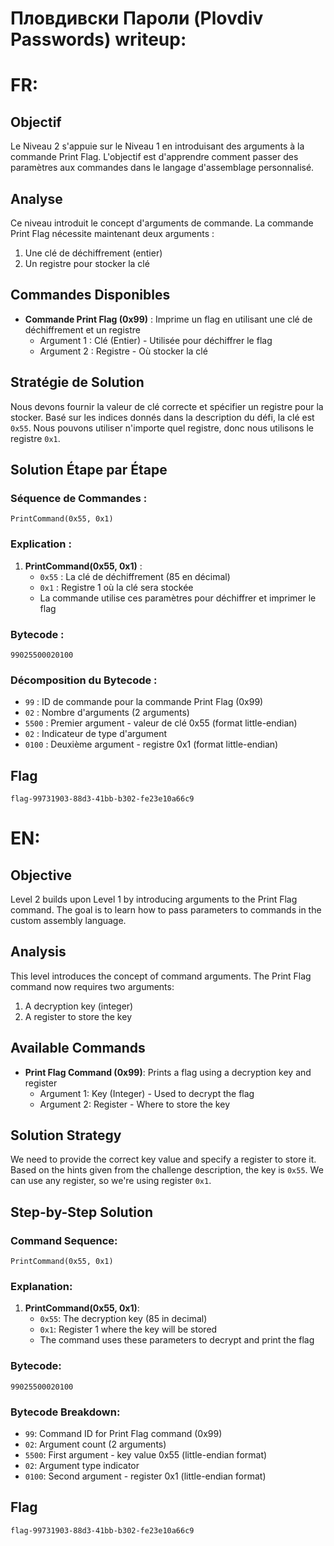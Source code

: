 

# Пловдивски Пароли (Plovdiv Passwords) writeup:

# FR:

## Objectif
Le Niveau 2 s'appuie sur le Niveau 1 en introduisant des arguments à la commande Print Flag. L'objectif est d'apprendre comment passer des paramètres aux commandes dans le langage d'assemblage personnalisé.

## Analyse
Ce niveau introduit le concept d'arguments de commande. La commande Print Flag nécessite maintenant deux arguments :
1. Une clé de déchiffrement (entier)
2. Un registre pour stocker la clé

## Commandes Disponibles
- **Commande Print Flag (0x99)** : Imprime un flag en utilisant une clé de déchiffrement et un registre
  - Argument 1 : Clé (Entier) - Utilisée pour déchiffrer le flag
  - Argument 2 : Registre - Où stocker la clé

## Stratégie de Solution
Nous devons fournir la valeur de clé correcte et spécifier un registre pour la stocker. Basé sur les indices donnés dans la description du défi, la clé est `0x55`. Nous pouvons utiliser n'importe quel registre, donc nous utilisons le registre `0x1`.

## Solution Étape par Étape

### Séquence de Commandes :
```
PrintCommand(0x55, 0x1)
```

### Explication :
1. **PrintCommand(0x55, 0x1)** :
   - `0x55` : La clé de déchiffrement (85 en décimal)
   - `0x1` : Registre 1 où la clé sera stockée
   - La commande utilise ces paramètres pour déchiffrer et imprimer le flag

### Bytecode :
```
99025500020100
```

### Décomposition du Bytecode :
- `99` : ID de commande pour la commande Print Flag (0x99)
- `02` : Nombre d'arguments (2 arguments)
- `5500` : Premier argument - valeur de clé 0x55 (format little-endian)
- `02` : Indicateur de type d'argument
- `0100` : Deuxième argument - registre 0x1 (format little-endian)

## Flag
`flag-99731903-88d3-41bb-b302-fe23e10a66c9`

# EN:

## Objective
Level 2 builds upon Level 1 by introducing arguments to the Print Flag command. The goal is to learn how to pass parameters to commands in the custom assembly language.

## Analysis
This level introduces the concept of command arguments. The Print Flag command now requires two arguments:
1. A decryption key (integer)
2. A register to store the key

## Available Commands
- **Print Flag Command (0x99)**: Prints a flag using a decryption key and register
  - Argument 1: Key (Integer) - Used to decrypt the flag
  - Argument 2: Register - Where to store the key

## Solution Strategy
We need to provide the correct key value and specify a register to store it. Based on the hints given from the challenge description, the key is `0x55`. We can use any register, so we're using register `0x1`.

## Step-by-Step Solution

### Command Sequence:
```
PrintCommand(0x55, 0x1)
```

### Explanation:
1. **PrintCommand(0x55, 0x1)**:
   - `0x55`: The decryption key (85 in decimal)
   - `0x1`: Register 1 where the key will be stored
   - The command uses these parameters to decrypt and print the flag

### Bytecode:
```
99025500020100
```

### Bytecode Breakdown:
- `99`: Command ID for Print Flag command (0x99)
- `02`: Argument count (2 arguments)
- `5500`: First argument - key value 0x55 (little-endian format)
- `02`: Argument type indicator
- `0100`: Second argument - register 0x1 (little-endian format)

## Flag
`flag-99731903-88d3-41bb-b302-fe23e10a66c9`